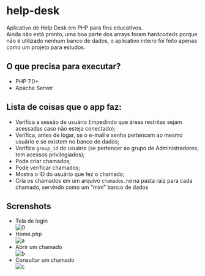 # help-desk
Aplicativo de Help Desk em PHP para fins educativos.  
Ainda não está pronto, uma boa parte dos arrays foram hardcodeds porque não é utilizado nenhum banco de dados, o aplicativo inteiro foi feito apenas como um projeto para estudos.

## O que precisa para executar?
- PHP 7.0+
- Apache Server

## Lista de coisas que o app faz:
- Verifica a sessão de usuário (impedindo que áreas restritas sejam acessadas caso não esteja conectado);
- Verifica, antes de logar, se o e-mail e senha pertencem ao mesmo usuário e se existem no banco de dados;
- Verifica ``group_id`` do usuário (se pertencer ao grupo de Administradores, tem acessos privilegiados);
- Pode criar chamados;
- Pode verificar chamados;
- Mostra o ID do usuário que fez o chamado;
- Cria os chamados em um arquivo ``chamados.hd`` na pasta raiz para cada chamado, servindo como um "mini" banco de dados

## Screnshots
- Tela de login  
![0](https://i.imgur.com/w4E5W1s.png)
- Home.php  
![a](https://i.imgur.com/a5DPK1W.png)
- Abrir um chamado  
![b](https://i.imgur.com/3SdNUZh.png)
- Consultar um chamado  
![c](https://i.imgur.com/3QRayKm.png)
